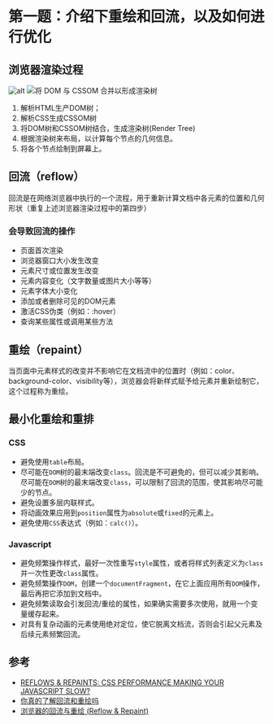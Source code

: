 # 第一题：介绍下重绘和回流，以及如何进行优化

## 浏览器渲染过程

![alt](https://qnm.hunliji.com/FmC3WzznEuwQwhEKn9YWn43phArJ)
![将 DOM 与 CSSOM 合并以形成渲染树](https://qnm.hunliji.com/FlLkaoREwktwkJapoXxy99wktaJ7)

1. 解析HTML生产DOM树；
2. 解析CSS生成CSSOM树
3. 将DOM树和CSSOM树结合，生成渲染树(Render Tree)
4. 根据渲染树来布局，以计算每个节点的几何信息。
5. 将各个节点绘制到屏幕上。

## 回流（reflow）

回流是在网络浏览器中执行的一个流程，用于重新计算文档中各元素的位置和几何形状（重复上述浏览器渲染过程中的第四步）

### 会导致回流的操作

- 页面首次渲染
- 浏览器窗口大小发生改变
- 元素尺寸或位置发生改变
- 元素内容变化（文字数量或图片大小等等）
- 元素字体大小变化
- 添加或者删除可见的DOM元素
- 激活CSS伪类（例如：:hover）
- 查询某些属性或调用某些方法

## 重绘（repaint）

当页面中元素样式的改变并不影响它在文档流中的位置时（例如：color、background-color、visibility等），浏览器会将新样式赋予给元素并重新绘制它，这个过程称为重绘。

## 最小化重绘和重排

### CSS

- 避免使用`table`布局。
- 尽可能在`DOM`树的最末端改变`class`。回流是不可避免的，但可以减少其影响。尽可能在`DOM`树的最末端改变`class`，可以限制了回流的范围，使其影响尽可能少的节点。
- 避免设置多层内联样式。
- 将动画效果应用到`position`属性为`absolute`或`fixed`的元素上。
- 避免使用`CSS`表达式（例如：`calc()`）。

### Javascript

- 避免频繁操作样式，最好一次性重写`style`属性，或者将样式列表定义为`class`并一次性更改`class`属性。
- 避免频繁操作`DOM`，创建一个`documentFragment`，在它上面应用所有`DOM`操作，最后再把它添加到文档中。
- 避免频繁读取会引发回流/重绘的属性，如果确实需要多次使用，就用一个变量缓存起来。
- 对具有复杂动画的元素使用绝对定位，使它脱离文档流，否则会引起父元素及后续元素频繁回流。

## 参考

- [REFLOWS & REPAINTS: CSS PERFORMANCE MAKING YOUR JAVASCRIPT SLOW?](http://www.stubbornella.org/content/2009/03/27/reflows-repaints-css-performance-making-your-javascript-slow/)
- [你真的了解回流和重绘吗](https://github.com/chenjigeng/blog/issues/4)
- [浏览器的回流与重绘 (Reflow & Repaint)](https://juejin.im/post/5a9923e9518825558251c96a)